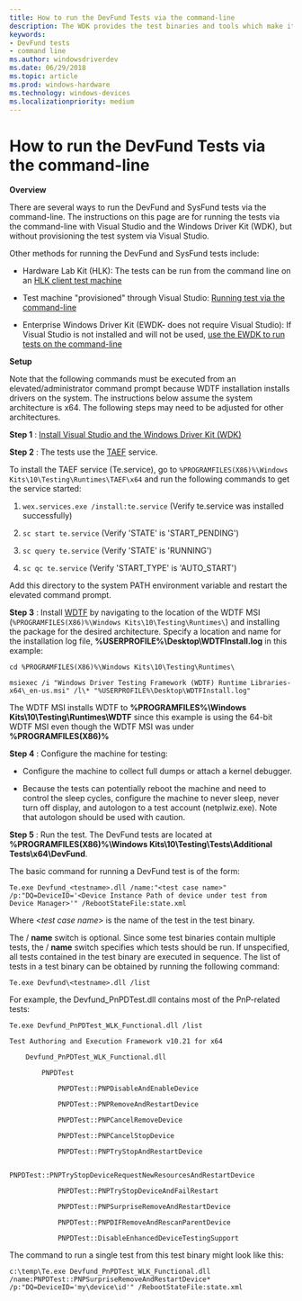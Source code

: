 ```yaml
---
title: How to run the DevFund Tests via the command-line
description: The WDK provides the test binaries and tools which make it easy to run the Device Fundamentals tests from the command-line.
keywords:
- DevFund tests
- command line
ms.author: windowsdriverdev
ms.date: 06/29/2018
ms.topic: article
ms.prod: windows-hardware
ms.technology: windows-devices
ms.localizationpriority: medium
---
```


# How to run the DevFund Tests via the command-line

**Overview**

There are several ways to run the DevFund and SysFund tests via the command-line.  The instructions on this page are for running the tests via the command-line with Visual Studio and the Windows Driver Kit (WDK), but without provisioning the test system via Visual Studio.

Other methods for running the DevFund and SysFund tests include:

- Hardware Lab Kit (HLK): The tests can be run from the command line on an [HLK client test machine](https://docs.microsoft.com/windows-hardware/test/hlk/testref/reproduce-the-test-failure-by-running-the-test-from-the-command-line)

- Test machine &quot;provisioned&quot; through Visual Studio: [Running test via the command-line](https://docs.microsoft.com/windows-hardware/drivers/develop/how-to-test-a-driver-at-runtime-from-a-command-prompt)

- Enterprise Windows Driver Kit (EWDK- does not require Visual Studio): If Visual Studio is not installed and will not be used, [use the EWDK to run tests on the command-line](https://docs.microsoft.com/windows-hardware/drivers/devtest/configure-the-machine-for-testing)

**Setup**


Note that the following commands must be executed from an elevated/administrator command prompt because WDTF installation installs drivers on the system. The instructions below assume the system architecture is x64. The following steps may need to be adjusted for other architectures.

**Step 1** : [Install Visual Studio and the Windows Driver Kit (WDK)](https://docs.microsoft.com/en-us/windows-hardware/drivers/download-the-wdk)

**Step 2** : The tests use the [TAEF](https://docs.microsoft.com/en-us/windows-hardware/drivers/taef/) service.  

To install the TAEF service (Te.service), go to ```%PROGRAMFILES(X86)%\Windows Kits\10\Testing\Runtimes\TAEF\x64``` and run the following commands to get the service started:

1. ```wex.services.exe /install:te.service``` (Verify te.service was installed successfully)

2. ```sc start te.service``` (Verify &#39;STATE&#39; is &#39;START\_PENDING&#39;)

3. ```sc query te.service``` (Verify &#39;STATE&#39; is &#39;RUNNING&#39;)

4. ```sc qc te.service``` (Verify &#39;START\_TYPE&#39; is &#39;AUTO\_START&#39;)

Add this directory to the system PATH environment variable and restart the elevated command prompt.

**Step 3** : Install [WDTF](https://docs.microsoft.com/en-us/windows-hardware/drivers/wdtf/) by navigating to the location of the WDTF MSI (```%PROGRAMFILES(X86)%\Windows Kits\10\Testing\Runtimes\```) and installing the package for the desired architecture. Specify a location and name for the installation log file, **%USERPROFILE%\Desktop\WDTFInstall.log** in this example:

 
``` 
cd %PROGRAMFILES(X86)%\Windows Kits\10\Testing\Runtimes\
```

```
msiexec /i "Windows Driver Testing Framework (WDTF) Runtime Libraries-x64\_en-us.msi" /l\* "%USERPROFILE%\Desktop\WDTFInstall.log"
```

The WDTF MSI installs WDTF to **%PROGRAMFILES%\Windows Kits\10\Testing\Runtimes\WDTF** since this example is using the 64-bit WDTF MSI even though the WDTF MSI was under **%PROGRAMFILES(X86)%**


**Step 4** : Configure the machine for testing:

- Configure the machine to collect full dumps or attach a kernel debugger.

- Because the tests can potentially reboot the machine and need to control the sleep cycles, configure the machine to never sleep, never turn off display, and autologon to a test account (netplwiz.exe). Note that autologon should be used with caution.

**Step 5** : Run the test.  The DevFund tests are located at **%PROGRAMFILES(X86)%\Windows Kits\10\Testing\Tests\Additional Tests\x64\DevFund**.

The basic command for running a DevFund test is of the form:

```
Te.exe Devfund_<testname>.dll /name:"<test case name>" /p:"DQ=DeviceID='<Device Instance Path of device under test from Device Manager>'" /RebootStateFile:state.xml
```

Where &lt;_test case name_&gt; is the name of the test in the test binary.

The / **name** switch is optional. Since some test binaries contain multiple tests, the / **name** switch specifies which tests should be run. If unspecified, all tests contained in the test binary are executed in sequence. The list of tests in a test binary can be obtained by running the following command:

```
Te.exe Devfund\<testname>.dll /list
```

For example, the Devfund\_PnPDTest.dll contains most of the PnP-related tests:

```
Te.exe Devfund_PnPDTest_WLK_Functional.dll /list

Test Authoring and Execution Framework v10.21 for x64

    Devfund_PnPDTest_WLK_Functional.dll

        PNPDTest

            PNPDTest::PNPDisableAndEnableDevice

            PNPDTest::PNPRemoveAndRestartDevice

            PNPDTest::PNPCancelRemoveDevice

            PNPDTest::PNPCancelStopDevice

            PNPDTest::PNPTryStopAndRestartDevice

            PNPDTest::PNPTryStopDeviceRequestNewResourcesAndRestartDevice

            PNPDTest::PNPTryStopDeviceAndFailRestart

            PNPDTest::PNPSurpriseRemoveAndRestartDevice

            PNPDTest::PNPDIFRemoveAndRescanParentDevice

            PNPDTest::DisableEnhancedDeviceTestingSupport
```


The command to run a single test from this test binary might look like this:

```
c:\temp\Te.exe Devfund_PnPDTest_WLK_Functional.dll /name:PNPDTest::PNPSurpriseRemoveAndRestartDevice* /p:"DQ=DeviceID='my\device\id'" /RebootStateFile:state.xml
```
